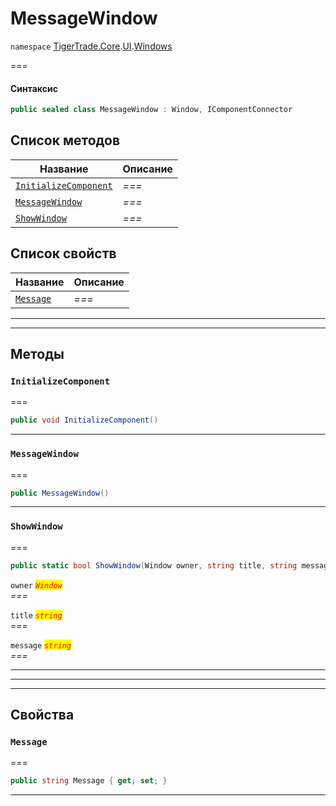 # MessageWindow

`namespace` [TigerTrade.Core](../../).[UI](../).[Windows](./)

\===

#### Синтаксис

```csharp
public sealed class MessageWindow : Window, IComponentConnector
```

## Список методов

| Название                                                                | Описание |
| ----------------------------------------------------------------------- | -------- |
| [`InitializeComponent`](messagewindow.cs.md#method-initializecomponent) | _===_    |
| [`MessageWindow`](messagewindow.cs.md#method-messagewindow)             | _===_    |
| [`ShowWindow`](messagewindow.cs.md#method-showwindow)                   | _===_    |

## Список свойств

| Название                                          | Описание |
| ------------------------------------------------- | -------- |
| [`Message`](messagewindow.cs.md#property-message) | _===_    |

***

***

## Методы

### `InitializeComponent` <a href="#method-initializecomponent" id="method-initializecomponent"></a>

\===

```csharp
public void InitializeComponent()
```

***

### `MessageWindow` <a href="#method-messagewindow" id="method-messagewindow"></a>

\===

```csharp
public MessageWindow()
```

***

### `ShowWindow` <a href="#method-showwindow" id="method-showwindow"></a>

\===

```csharp
public static bool ShowWindow(Window owner, string title, string message)
```

`owner` _<mark style="color:red;">`Window`</mark>_\
_===_

`title` _<mark style="color:red;">`string`</mark>_\
_===_

`message` _<mark style="color:red;">`string`</mark>_\
_===_

***

***

***

## Свойства

### `Message` <a href="#property-message" id="property-message"></a>

\===

```csharp
public string Message { get; set; }
```

***
